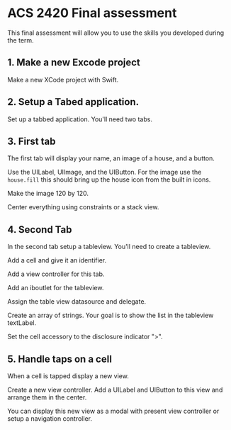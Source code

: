 # ACS 2420 Final assessment

This final assessment will allow you to use the skills you developed during the term. 

## 1. Make a new Excode project 

Make a new XCode project with Swift. 

## 2. Setup a Tabed application. 

Set up a tabbed application. You'll need two tabs. 

## 3. First tab

The first tab will display your name, an image of a house, and a button. 

Use the UILabel, UIImage, and the UIButton. For the image use the `house.fill` this should bring up the house icon from the built in icons. 

Make the image 120 by 120. 

Center everything using constraints or a stack view. 

## 4. Second Tab

In the second tab setup a tableview. You'll need to create a tableview. 

Add a cell and give it an identifier. 

Add a view controller for this tab. 

Add an iboutlet for the tableview. 

Assign the table view datasource and delegate. 

Create an array of strings. Your goal is to show the list in the tableview textLabel. 

Set the cell accessory to the disclosure indicator ">".

## 5. Handle taps on a cell

When a cell is tapped display a new view. 

Create a new view controller. Add a UILabel and UIButton to this view and arrange them in the center. 

You can display this new view as a modal with present view controller or setup a navigation controller. 

